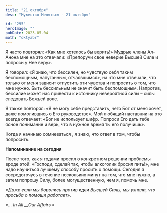 ```yaml
---
title: "21 октября"
desc: "Мужество Меняться - 21 октября"

id: "295"
heroImage: ""
pubDate: 2023-05-04
moth: "oktyabr"
---
```


Я часто повторял: «Как мне хотелось бы верить!» Мудрые члены Ал-Анона мне на
это отвечали: «Препоручи свое неверие Высшей Силе и попроси у Нее веру».

Я говорил: «Я знаю, что бессилен, но чувствую себя таким беспомощным,
напуганным, отчаявшимся», на что мне отвечали, что только от меня зависит
отпустить эти чувства и попросить о том, что мне нужно. Быть бессильным не
значит быть беспомощным. Напротив, бессилие может нас привести к источнику
невероятной силы – силы следовать Божьей воле.

Я также повторял: «Я не могу себе представить, чего Бог от меня хочет, даже
помолившись о Его руководстве». Мой любящий наставник на это всегда отвечает:
«Бог не использует шифр. Попроси Его дать тебе ясное понимание и верь, что в
нужное время ты его получишь».

Когда я начинаю сомневаться , я знаю, что ответ в том, чтобы попросить.

**Напоминание на сегодня**

После того, как я годами просил о конкретном решении проблемы вроде этой:
«Господи, сделай так, чтобы алкоголик бросил пить!», мне надо научиться
лучшему способу просить о помощи. Сегодня я сосредоточусь в течение нескольких
минут на том, что мне нужно, а затем попрошу Силу, более могущественную, чем
я, помочь мне.

_«Даже если мы боролись против идеи Высшей Силы, мы узнали, что просьба о
помощи работает»._

_«…_ _In_ _All_ _\_\_Our_ _Affairs_ _»_
